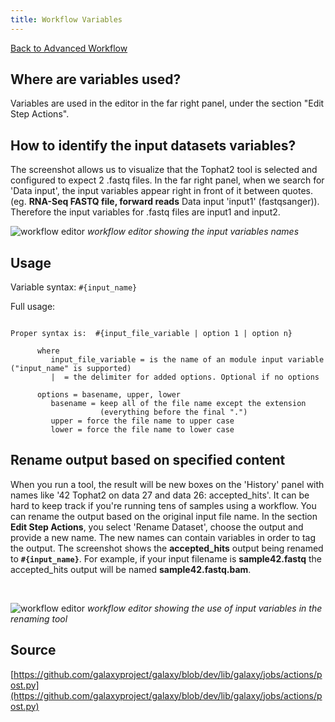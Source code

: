 ```yaml
---
title: Workflow Variables
---
```


<slot name="/learn/linkbox" />

[Back to Advanced Workflow](/learn/advanced-workflow/)

## Where are variables used?

Variables are used in the editor in the far right panel, under the section "Edit Step Actions".


## How to identify the input datasets variables?

The screenshot allows us to visualize that the Tophat2 tool is selected and configured to expect 2 .fastq files. In the far right panel, when we search for 'Data input', the input variables appear right in front of it between quotes. (eg. **RNA-Seq FASTQ file, forward reads** Data input 'input1' (fastqsanger)). Therefore the input variables for .fastq files are input1 and input2.

![workflow editor](/images/learn/workflow_editor_input_variables.png)
*workflow editor showing the input variables names*

## Usage

Variable syntax: ` #{input_name} `

Full usage:

```

Proper syntax is:  #{input_file_variable | option 1 | option n}

      where
         input_file_variable = is the name of an module input variable ("input_name" is supported)
         |  = the delimiter for added options. Optional if no options

      options = basename, upper, lower
         basename = keep all of the file name except the extension
                    (everything before the final ".")
         upper = force the file name to upper case
         lower = force the file name to lower case

```



## Rename output based on specified content

When you run a tool, the result will be new boxes on the 'History' panel with names like '42 Tophat2 on data 27 and data 26: accepted_hits'. It can be hard to keep track if you're running tens of samples using a workflow. You can rename the output based on the original input file name. In the section **Edit Step Actions**, you select 'Rename Dataset', choose the output and provide a new name. The new names can contain variables in order to tag the output. The screenshot shows the **accepted_hits** output being renamed to **` #{input_name} `**. For example, if your input filename is **sample42.fastq** the accepted_hits output will be named **sample42.fastq.bam**.

<br />

![workflow editor](/images/learn/workflow_editor_input_variables_renaming.png)
*workflow editor showing the use of input variables in the renaming tool*


## Source

[https://github.com/galaxyproject/galaxy/blob/dev/lib/galaxy/jobs/actions/post.py](https://github.com/galaxyproject/galaxy/blob/dev/lib/galaxy/jobs/actions/post.py)
